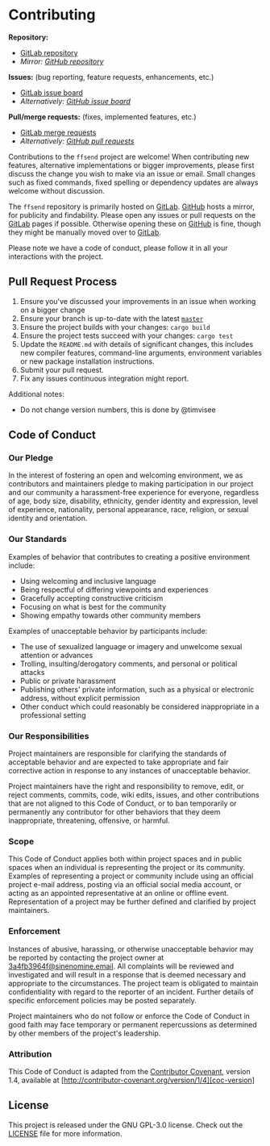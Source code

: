 # Contributing

**Repository:**
- [GitLab repository][gitlab]
- _Mirror: [GitHub repository][github]_

**Issues:** (bug reporting, feature requests, enhancements, etc.)
- [GitLab issue board][gitlab-issues]
- _Alternatively: [GitHub issue board][github-issues]_

**Pull/merge requests:** (fixes, implemented features, etc.)
- [GitLab merge requests][gitlab-mr]
- _Alternatively: [GitHub pull requests][github-pr]_



Contributions to the `ffsend` project are welcome!
When contributing new features, alternative implementations or bigger
improvements, please first discuss the change you wish to make via an issue
or email.
Small changes such as fixed commands, fixed spelling or dependency updates 
are always welcome without discussion.

The `ffsend` repository is primarily hosted on [GitLab][gitlab].
[GitHub][github] hosts a mirror, for publicity and findability.
Please open any issues or pull requests on the [GitLab][gitlab] pages if possible.
Otherwise opening these on [GitHub][github] is fine, though they might be
manually moved over to [GitLab][gitlab].

Please note we have a code of conduct, please follow it in all your interactions
with the project.

## Pull Request Process

1. Ensure you've discussed your improvements in an issue when working on a
   bigger change
2. Ensure your branch is up-to-date with the latest [`master`][branch-master]
3. Ensure the project builds with your changes: `cargo build`
4. Ensure the project tests succeed with your changes: `cargo test`
5. Update the `README.md` with details of significant changes, this includes new
   compiler features, command-line arguments, environment variables or new
   package installation instructions.
6. Submit your pull request.
7. Fix any issues continuous integration might report.

Additional notes:
- Do not change version numbers, this is done by @timvisee

## Code of Conduct

### Our Pledge

In the interest of fostering an open and welcoming environment, we as
contributors and maintainers pledge to making participation in our project and
our community a harassment-free experience for everyone, regardless of age, body
size, disability, ethnicity, gender identity and expression, level of experience,
nationality, personal appearance, race, religion, or sexual identity and
orientation.

### Our Standards

Examples of behavior that contributes to creating a positive environment
include:

* Using welcoming and inclusive language
* Being respectful of differing viewpoints and experiences
* Gracefully accepting constructive criticism
* Focusing on what is best for the community
* Showing empathy towards other community members

Examples of unacceptable behavior by participants include:

* The use of sexualized language or imagery and unwelcome sexual attention or
advances
* Trolling, insulting/derogatory comments, and personal or political attacks
* Public or private harassment
* Publishing others' private information, such as a physical or electronic
  address, without explicit permission
* Other conduct which could reasonably be considered inappropriate in a
  professional setting

### Our Responsibilities

Project maintainers are responsible for clarifying the standards of acceptable
behavior and are expected to take appropriate and fair corrective action in
response to any instances of unacceptable behavior.

Project maintainers have the right and responsibility to remove, edit, or
reject comments, commits, code, wiki edits, issues, and other contributions
that are not aligned to this Code of Conduct, or to ban temporarily or
permanently any contributor for other behaviors that they deem inappropriate,
threatening, offensive, or harmful.

### Scope

This Code of Conduct applies both within project spaces and in public spaces
when an individual is representing the project or its community. Examples of
representing a project or community include using an official project e-mail
address, posting via an official social media account, or acting as an appointed
representative at an online or offline event. Representation of a project may be
further defined and clarified by project maintainers.

### Enforcement

Instances of abusive, harassing, or otherwise unacceptable behavior may be
reported by contacting the project owner at 3a4fb3964f@sinenomine.email. All
complaints will be reviewed and investigated and will result in a response that
is deemed necessary and appropriate to the circumstances. The project team is
obligated to maintain confidentiality with regard to the reporter of an incident.
Further details of specific enforcement policies may be posted separately.

Project maintainers who do not follow or enforce the Code of Conduct in good
faith may face temporary or permanent repercussions as determined by other
members of the project's leadership.

### Attribution
This Code of Conduct is adapted from the [Contributor Covenant][coc-homepage], version 1.4,
available at [http://contributor-covenant.org/version/1/4][coc-version]

## License
This project is released under the GNU GPL-3.0 license.
Check out the [LICENSE](LICENSE) file for more information. 

[branch-master]: https://gitlab.com/timvisee/ffsend/tree/master
[gitlab]: https://gitlab.com/timvisee/ffsend
[gitlab-issues]: https://gitlab.com/timvisee/ffsend/issues
[gitlab-mr]: https://gitlab.com/timvisee/ffsend/merge_requests
[github]: https://github.com/timvisee/ffsend
[github-issues]: https://github.com/timvisee/ffsend/issues
[github-pr]: https://github.com/timvisee/ffsend/pulls
[coc-homepage]: http://contributor-covenant.org
[coc-version]: http://contributor-covenant.org/version/1/4/
